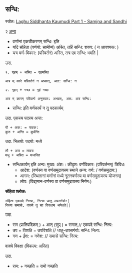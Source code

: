 ## सन्धि:

स्त्रोत: [Laghu Siddhanta Kaumudi Part 1 - Samjna and Sandhi](https://www.youtube.com/watch?v=Z_FLFm0bYn4&list=PLmozlYyYE-EQyN06EzYJlnRRjE_qSJ-wc&index=35)

२ [अन्य](https://ubcsanskrit.ca/lesson3/sandhirules.html)

- वर्णानां एकत्रीकरणम् सन्धि: इति
- यदि संहिता (वर्णयो: सामीप्यं) अस्ति, तर्हि सन्धि: शक्य: ( न आवश्यक: )
- यत्र वर्ण-विकार: (परिवर्तनं) अस्ति, तत्र एव सन्धि: भवति |

उदा.
```
१. गृहम् + अस्ति = गृहमस्ति

अत्र म् कारे परिवर्तनं न अभवत्, अत: सन्धि: न 

२. गृहम् + गच्छ = गृहं गच्छ

अत्र म् कारम् परिवर्त्य अनुस्वार: अभवत्, अत: अत्र सन्धि:
```

- सन्धि: इति वर्णकार्यं न तु पदकार्यम्

उदा. एकस्य पदस्य अन्त:

```
पौ + अक: = पावक:
कुरु + अन्ति = कुर्वन्ति 
```

उदा. भिन्नयो: पदयो: मध्ये

```
तौ + अत्र = तावत्र
मधु + अस्ति = मध्वस्ति
```

- सन्धिकार्यम् इति अन्य: मुख्य: अंश: : कीदृश: वर्णविकार: (परिवर्तनम्) त्रिविध:
  -   आदेश: (वर्णस्य वा वर्णसमुदायस्य स्थाने अन्य: वर्ण: / वर्णसमुदाय:)
  -   आगम: (स्थितानां वर्णानां मध्ये नूतनवर्णस्य वा वर्णसमुदायस्य योजनम्)
  -   लोप: (विद्यमान-वर्णस्य वा वर्णसमुदायस्य निर्गम:)

**संहिता श्लोक:**

```
संहिता एकपदे नित्या, नित्या धातु-उपसर्गयो:|
नित्या समासे, वाक्ये तु सा विवक्षाम् अपेक्षते||
```

उदा.

- राम (प्रातिपदिकम् ) + आत् (सुप् ) = रामात् // एकपदे सन्धि: नित्य:
- उप + विशति = उपविशति // धातु-उपसर्गयो: सन्धि: नित्य:
- गण + ईश: = गणेश: // समासे सन्धि: नित्य:

वाक्ये विवक्षा (विकल्प: अस्ति)

उदा.
- राम: + गच्छति = रामो गच्छति 
